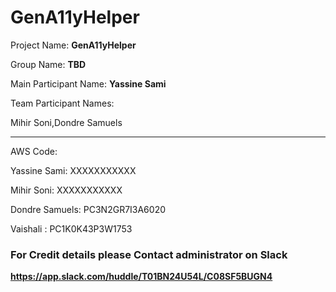 # GenA11yHelper


Project Name: **GenA11yHelper**

Group Name: **TBD**

Main Participant Name: **Yassine Sami**

Team Participant Names: 

Mihir Soni,Dondre Samuels

--------------------------------------------

AWS Code:

Yassine Sami: XXXXXXXXXXX

Mihir Soni: XXXXXXXXXXX 

Dondre Samuels: PC3N2GR7I3A6020 

Vaishali : PC1K0K43P3W1753 

### For Credit details please Contact administrator on Slack

**https://app.slack.com/huddle/T01BN24U54L/C08SF5BUGN4**
